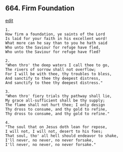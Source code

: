 
## 664.  Firm Foundation
[edit](https://docs.google.com/document/d/10T_IE1D5BA6EgNde_CEV63Cp4k6GUQxk/edit?mode=html)



    1.
    How firm a foundation, ye saints of the Lord
    Is laid for your faith in his excellent word!
    What more can he say than to you he hath said
    Who unto the Saviour for refuge have fled,
    Who unto the Saviour for refuge have fled?

    2.
    "When thro' the deep waters I call thee to go,
    The rivers of sorrow shall not overflow;
    For I will be with thee, thy troubles to bless,
    And sanctify to thee thy deepest distress,
    And sanctify to thee thy deepest distress."

    3.
    "When thro' fiery trials thy pathway shall lie,
    My grace all-sufficient shall be thy supply;
    The flame shall not hurt thee; I only design
    Thy dross to consume, and thy gold to refine,
    Thy dross to consume, and thy gold to refine."

    4.
    "The soul that on Jesus doth lean for repose,
    I will not, I will not, desert to his foes;
    That soul, tho' all hell should endeavor to shake,
    I'll never, no never, no never forsake,
    I'll never, no never, no never forsake."
